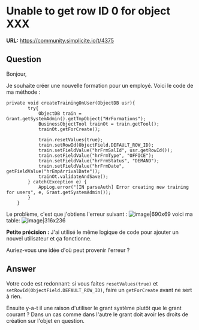 # Unable to get row ID 0 for object XXX

**URL:** https://community.simplicite.io/t/4375

## Question
Bonjour,
 
Je souhaite créer une nouvelle formation pour un employé. Voici le code de ma méthode :
```
private void createTrainingOnUser(ObjectDB usr){
		try{
			ObjectDB train = Grant.getSystemAdmin().getTmpObject("HrFormations");
			BusinessObjectTool trainOt = train.getTool();
			trainOt.getForCreate();
			
			train.resetValues(true);
	        train.setRowId(ObjectField.DEFAULT_ROW_ID);
	        train.setFieldValue("hrFrmSalId", usr.getRowId());
	        train.setFieldValue("hrFrmType", "OFFICE");
	        train.setFieldValue("hrFrmStatus", "DEMAND");
	        train.setFieldValue("hrFrmDate", getFieldValue("hrEmpArrivalDate"));
	        trainOt.validateAndSave();
		} catch(Exception e) {
			AppLog.error("[IN parseAuth] Error creating new training for users", e, Grant.getSystemAdmin());
		}
	}
``` 

Le problème, c'est que j'obtiens l'erreur suivant : 
![image|690x69](upload://9mWDoyaM8g7omQiWTqCLYoDwQnj.png)
voici ma table:
![image|316x236](upload://mFS5zEXQilXlaYLcjet32WZW7Wr.png)


**Petite précision :** J'ai utilisé le même logique de code pour ajouter un nouvel utilisateur et ça fonctionne.

Auriez-vous une idée d'où peut provenir l'erreur ?

## Answer
Votre code est redonnant: si vous faites `resetValues(true)` et `setRowId(ObjectField.DEFAULT_ROW_ID)`, faire un `getForCreate` avant ne sert à rien.

Ensuite y-a-t il une raison d'utiliser le grant système plutôt que le grant courant ? 
Dans un cas comme dans l'autre le grant doit avoir les droits de création sur l'objet en question.

